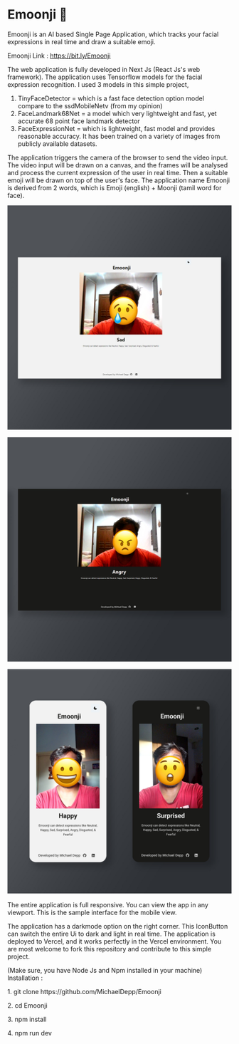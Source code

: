 # Emoonji 🤖
Emoonji is an AI based Single Page Application, which tracks your facial expressions in real time and draw a suitable emoji.

Emoonji Link : https://bit.ly/Emoonji

The web application is fully developed in Next Js (React Js's web framework). The application uses Tensorflow models for the facial expression recognition. 
I used 3 models in this simple project,
1. TinyFaceDetector = which is a fast face detection option model compare to the ssdMobileNetv (from my opinion)
2. FaceLandmark68Net = a model which very lightweight and fast, yet accurate 68 point face landmark detector
3. FaceExpressionNet =  which is lightweight, fast model and provides reasonable accuracy. It has been trained on a variety of images from publicly available datasets.

The application triggers the camera of the browser to send the video input. The video input will be drawn on a canvas, and the frames will be analysed and process the current expression of the user in real time. Then a suitable emoji will be drawn on top of the user's face.
The application name Emoonji is derived from 2 words, which is Emoji (english) + Moonji (tamil word for face). 

<p align="center">
  <img width="800" src="screenshots/web-2.jpg">
</p>
<p align="center">
  <img width="800" src="/screenshots/web-1.jpg">
</p>

<p align="center">
  <img width="800" src="/screenshots/mobile.jpg">
</p>

The entire application is full responsive. You can view the app in any viewport. This is the sample interface for the mobile view.

The application has a darkmode option on the right corner. This IconButton can switch the entire Ui to dark and light in real time.
The application is deployed to Vercel, and it works perfectly in the Vercel environment. You are most welcome to fork this repository and contribute to this simple project.

<p align="left">
  (Make sure, you have Node Js and Npm installed in your machine)
  <br>
  Installation :
</p>
<p align="left">
  <p> 1. git clone https://github.com/MichaelDepp/Emoonji </p>
  <p> 2. cd Emoonji </p>
  <p> 3. npm install </p>
  <p> 4. npm run dev </p>
</p>
